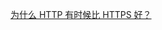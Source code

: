 [为什么 HTTP 有时候比 HTTPS 好？](http://mp.weixin.qq.com/s?__biz=MzAxODE2MjM1MA==&mid=206834243&idx=1&sn=68a111f21e52994f68eec50f90180937&scene=38#wechat_redirect)
